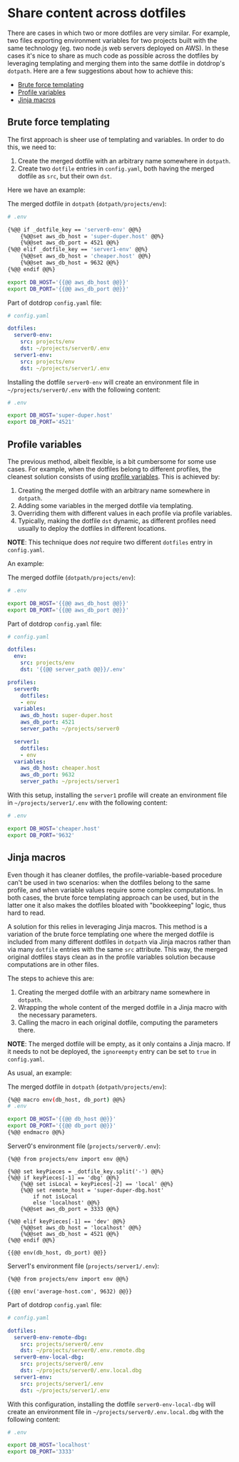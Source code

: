 # Share content across dotfiles

There are cases in which two or more dotfiles are very similar. For example,
two files exporting environment variables for two projects built with the same
technology (eg. two node.js web servers deployed on AWS). In these cases it's
nice to share as much code as possible across the dotfiles by leveraging
templating and merging them into the same dotfile in dotdrop's `dotpath`. Here
are a few suggestions about how to achieve this:

* [Brute force templating](#brute-force-templating)
* [Profile variables](#profile-variables)
* [Jinja macros](#jinja-macros)

## Brute force templating

The first approach is sheer use of templating and variables.
In order to do this, we need to:

1. Create the merged dotfile with an arbitrary name somewhere in `dotpath`.
2. Create two `dotfile` entries in `config.yaml`, both having the merged
  dotfile as `src`, but their own `dst`.

Here we have an example:

The merged dotfile in `dotpath` (`dotpath/projects/env`):
```bash
# .env

{%@@ if _dotfile_key == 'server0-env' @@%}
    {%@@set aws_db_host = 'super-duper.host' @@%}
    {%@@set aws_db_port = 4521 @@%}
{%@@ elif _dotfile_key == 'server1-env' @@%}
    {%@@set aws_db_host = 'cheaper.host' @@%}
    {%@@set aws_db_host = 9632 @@%}
{%@@ endif @@%}

export DB_HOST='{{@@ aws_db_host @@}}'
export DB_PORT='{{@@ aws_db_port @@}}'
```

Part of dotdrop `config.yaml` file:
```yaml
# config.yaml

dotfiles:
  server0-env:
    src: projects/env
    dst: ~/projects/server0/.env
  server1-env:
    src: projects/env
    dst: ~/projects/server1/.env
```

Installing the dotfile `server0-env` will create an environment file in
`~/projects/server0/.env` with the following content:

```bash
# .env

export DB_HOST='super-duper.host'
export DB_PORT='4521'
```

## Profile variables

The previous method, albeit flexible, is a bit cumbersome for some use cases.
For example, when the dotfiles belong to different profiles, the cleanest
solution consists of using
[profile variables](../config-details.md#profile-variables-entry). This is achieved by:

1. Creating the merged dotfile with an arbitrary name somewhere in `dotpath`.
2. Adding some variables in the merged dotfile via templating.
3. Overriding them with different values in each profile via profile variables.
4. Typically, making the dotfile `dst` dynamic, as different profiles need
    usually to deploy the dotfiles in different locations.

**NOTE**: This technique does *not* require two different `dotfiles` entry in
`config.yaml`.

An example:

The merged dotfile (`dotpath/projects/env`):
```bash
# .env

export DB_HOST='{{@@ aws_db_host @@}}'
export DB_PORT='{{@@ aws_db_port @@}}'
```

Part of dotdrop `config.yaml` file:
```yaml
# config.yaml

dotfiles:
  env:
    src: projects/env
    dst: '{{@@ server_path @@}}/.env'

profiles:
  server0:
    dotfiles:
    - env
  variables:
    aws_db_host: super-duper.host
    aws_db_port: 4521
    server_path: ~/projects/server0

  server1:
    dotfiles:
    - env
  variables:
    aws_db_host: cheaper.host
    aws_db_port: 9632
    server_path: ~/projects/server1
```

With this setup, installing the `server1` profile will create an environment
file in `~/projects/server1/.env` with the following content:

```bash
# .env

export DB_HOST='cheaper.host'
export DB_PORT='9632'
```

## Jinja macros

Even though it has cleaner dotfiles, the profile-variable-based procedure can't
be used in two scenarios: when the dotfiles belong to the same profile, and
when variable values require some complex computations. In both cases, the brute
force templating approach can be used, but in the latter one it also makes the
dotfiles bloated with "bookkeeping" logic, thus hard to read.

A solution for this relies in leveraging Jinja macros. This method is a
variation of the brute force templating one where the merged dotfile is
included from many different dotfiles in `dotpath` via Jinja macros rather
than via many `dotfile` entries with the same `src` attribute. This way, the
merged original dotfiles stays clean as in the profile variables solution
because computations are in other files.

The steps to achieve this are:

1. Creating the merged dotfile with an arbitrary name somewhere in `dotpath`.
2. Wrapping the whole content of the merged dotfile in a Jinja macro with the
    necessary parameters.
3. Calling the macro in each original dotfile, computing the parameters there.

**NOTE**: The merged dotfile will be empty, as it only contains a Jinja macro.
    If it needs to not be deployed, the `ignoreempty` entry can be set to
    `true` in `config.yaml`.

As usual, an example:

The merged dotfile in `dotpath` (`dotpath/projects/env`):
```bash
{%@@ macro env(db_host, db_port) @@%}
# .env

export DB_HOST='{{@@ db_host @@}}'
export DB_PORT='{{@@ db_port @@}}'
{%@@ endmacro @@%}
```

Server0's environment file (`projects/server0/.env`):
```jinja2
{%@@ from projects/env import env @@%}

{%@@ set keyPieces = _dotfile_key.split('-') @@%}
{%@@ if keyPieces[-1] == 'dbg' @@%}
    {%@@ set isLocal = keyPieces[-2] == 'local' @@%}
    {%@@ set remote_host = 'super-duper-dbg.host'
        if not isLocal
        else 'localhost' @@%}
    {%@@set aws_db_port = 3333 @@%}

{%@@ elif keyPieces[-1] == 'dev' @@%}
    {%@@set aws_db_host = 'localhost' @@%}
    {%@@set aws_db_host = 4521 @@%}
{%@@ endif @@%}

{{@@ env(db_host, db_port) @@}}
```

Server1's environment file (`projects/server1/.env`):
```jinja2
{%@@ from projects/env import env @@%}

{{@@ env('average-host.com', 9632) @@}}
```

Part of dotdrop `config.yaml` file:
```yaml
# config.yaml

dotfiles:
  server0-env-remote-dbg:
    src: projects/server0/.env
    dst: ~/projects/server0/.env.remote.dbg
  server0-env-local-dbg:
    src: projects/server0/.env
    dst: ~/projects/server0/.env.local.dbg
  server1-env:
    src: projects/server1/.env
    dst: ~/projects/server1/.env
```

With this configuration, installing the dotfile `server0-env-local-dbg` will
create an environment file in `~/projects/server0/.env.local.dbg` with the
following content:

```bash
# .env

export DB_HOST='localhost'
export DB_PORT='3333'
```
